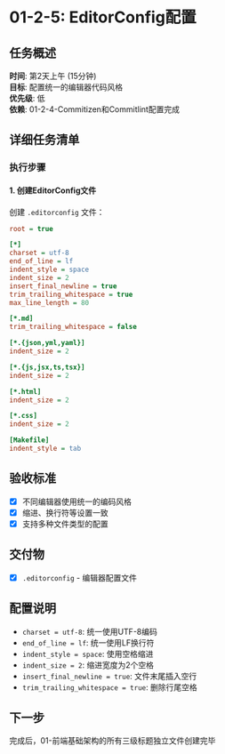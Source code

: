 # 01-2-5: EditorConfig配置

## 任务概述
**时间**: 第2天上午 (15分钟)  
**目标**: 配置统一的编辑器代码风格  
**优先级**: 低  
**依赖**: 01-2-4-Commitizen和Commitlint配置完成

## 详细任务清单

### 执行步骤

#### 1. 创建EditorConfig文件
创建 `.editorconfig` 文件：
```ini
root = true

[*]
charset = utf-8
end_of_line = lf
indent_style = space
indent_size = 2
insert_final_newline = true
trim_trailing_whitespace = true
max_line_length = 80

[*.md]
trim_trailing_whitespace = false

[*.{json,yml,yaml}]
indent_size = 2

[*.{js,jsx,ts,tsx}]
indent_size = 2

[*.html]
indent_size = 2

[*.css]
indent_size = 2

[Makefile]
indent_style = tab
```

## 验收标准
- [x] 不同编辑器使用统一的编码风格
- [x] 缩进、换行符等设置一致
- [x] 支持多种文件类型的配置

## 交付物
- [x] `.editorconfig` - 编辑器配置文件

## 配置说明
- `charset = utf-8`: 统一使用UTF-8编码
- `end_of_line = lf`: 统一使用LF换行符
- `indent_style = space`: 使用空格缩进
- `indent_size = 2`: 缩进宽度为2个空格
- `insert_final_newline = true`: 文件末尾插入空行
- `trim_trailing_whitespace = true`: 删除行尾空格

## 下一步
完成后，01-前端基础架构的所有三级标题独立文件创建完毕